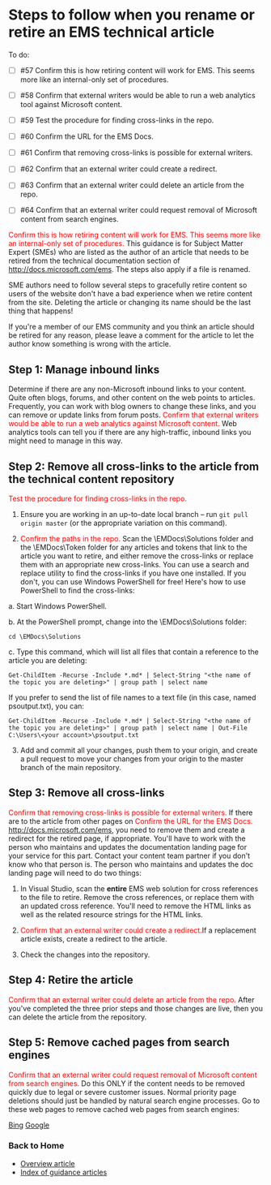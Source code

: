 <properties pageTitle="Steps to follow when you retire or change the name of an EMS technical article" description="Steps to follow when you retire or change the name of an EMS technical article." metaKeywords="" services="" solutions="" documentationCenter="" authors="v-jocgar" videoId="" scriptId="" manager="robmazz" />

<tags ms.service="contributor-guide" ms.devlang="" ms.topic="article" ms.tgt_pltfrm="" ms.workload="" ms.date="02/26/2016" ms.author="v-jocgar" />

# Steps to follow when you rename or retire an EMS technical article

To do:
- [ ] #57 Confirm this is how retiring content will work for EMS. This seems more like an internal-only set of procedures. 
- [ ] #58 Confirm that external writers would be able to run a web analytics tool against Microsoft content. 
- [ ] #59 Test the procedure for finding cross-links in the repo.
- [ ] #60 Confirm the URL for the EMS Docs.  
- [ ] #61 Confirm that removing cross-links is possible for external writers. 
- [ ] #62 Confirm that an external writer could create a redirect.
- [ ] #63 Confirm that an external writer could delete an article from the repo.
- [ ] #64 Confirm that an external writer could request removal of Microsoft content from search engines.


<span style="color:red;">Confirm this is how retiring content will work for EMS. This seems more like an internal-only set of procedures. </span>
This guidance is for Subject Matter Expert (SMEs) who are listed as the author of an article that needs to be retired from the technical documentation section of http://docs.microsoft.com/ems. The steps also apply if a file is renamed.

SME authors need to follow several steps to gracefully retire content so users of the website don't have a bad experience when we retire content from the site. Deleting the article or changing its name should be the last thing that happens!

If you're a member of our EMS community and you think an article should be retired for any reason, please leave a comment for the article to let the author know something is wrong with the article.

## Step 1: Manage inbound links

Determine if there are any non-Microsoft inbound links to your content. Quite often blogs, forums, and other content on the web points to articles. Frequently, you can work with blog owners to change these links, and you can remove or update links from forum posts. <span style="color:red;">Confirm that external writers would be able to run a web analytics against Microsoft content. </span>Web analytics tools can tell you if there are any high-traffic, inbound links you might need to manage in this way.

## Step 2: Remove all cross-links to the article from the technical content repository
<span style="color:red;">Test the procedure for finding cross-links in the repo.</span>
1. Ensure you are working in an up-to-date local branch – run `git pull origin master` (or the appropriate variation on this command).

2.	<span style="color:red;">Confirm the paths in the repo.</span> Scan the \EMDocs\Solutions folder and the \EMDocs\Token folder for any articles and tokens that link to the article you want to retire, and either remove the cross-links or replace them with an appropriate new cross-links. You can use a search and replace utility to find the cross-links if you have one installed. If you don't, you can use Windows PowerShell for free! Here's how to use PowerShell to find the cross-links:

 a. Start Windows PowerShell.

 b. At the PowerShell prompt, change into the \EMDocs\Solutions folder:

 `cd \EMDocs\Solutions`

 c. Type this command, which will list all files that contain a reference to the article you are deleting:

 `Get-ChildItem -Recurse -Include *.md* | Select-String "<the name of the topic you are deleting>" | group path | select name`

  If you prefer to send the list of file names to a text file (in this case, named psoutput.txt), you can:

  `Get-ChildItem -Recurse -Include *.md* | Select-String "<the name of the topic you are deleting>" | group path | select name | Out-File C:\Users\<your account>\psoutput.txt`

3. Add and commit all your changes, push them to your origin, and create a pull request to move your changes from your origin to the master branch of the main repository.

## Step 3: Remove all cross-links 
<span style="color:red;">Confirm that removing cross-links is possible for external writers. </span>
If there are to the article from other pages on <span style="color:red;">Confirm the URL for the EMS Docs. </span> http://docs.microsoft.com/ems, you need to remove them and create a redirect for the retired page, if appropriate. You'll have to work with the person who maintains and updates the documentation landing page for your service for this part. Contact your content team partner if you don't know who that person is. The person who maintains and updates the doc landing page will need to do two things:

1. In Visual Studio, scan the **entire** EMS web solution for cross references to the file to retire. Remove the cross references, or replace them with an updated cross reference. You'll need to remove the HTML links as well as the related resource strings for the HTML links. 

2. <span style="color:red;">Confirm that an external writer could create a redirect.</span>If a replacement article exists, create a redirect to the article. 

3. Check the changes into the repository.

## Step 4: Retire the article
<span style="color:red;">Confirm that an external writer could delete an article from the repo.</span>
After you've completed the three prior steps and those changes are live, then you can delete the article from the repository.

## Step 5: Remove cached pages from search engines
<span style="color:red;">Confirm that an external writer could request removal of Microsoft content from search engines.</span>
Do this ONLY if the content needs to be removed quickly due to legal or severe customer issues. Normal priority page deletions should just be handled by natural search engine processes. Go to these web pages to remove cached web pages from search engines:

[Bing](https://www.bing.com/webmaster/tools/content-removal?rflid=1)
[Google](https://www.google.com/webmasters/tools/removals?pli=1)


### Back to Home

- [Overview article](./../README.md)
- [Index of guidance articles](./contributor-guide-index.md)
